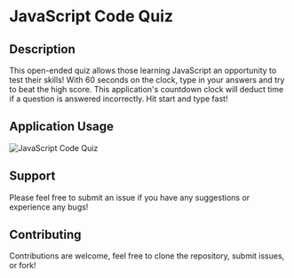# JavaScript Code Quiz

## Description
This open-ended quiz allows those learning JavaScript an opportunity to test their skills! With 60 seconds on the clock, type in your answers and try to beat the high score. This application's countdown clock will deduct time if a question is answered incorrectly. Hit start and type fast!

## Application Usage
![JavaScript Code Quiz](https://user-images.githubusercontent.com/95983252/168488926-a9f9479d-97f3-4c99-bdf9-46966aacad23.gif)

## Support
Please feel free to submit an issue if you have any suggestions or experience any bugs!

## Contributing
Contributions are welcome, feel free to clone the repository, submit issues, or fork!
